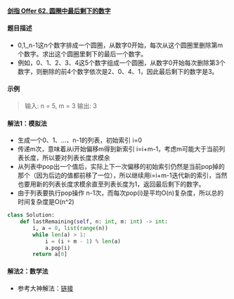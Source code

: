 #### [剑指 Offer 62. 圆圈中最后剩下的数字](https://leetcode-cn.com/problems/yuan-quan-zhong-zui-hou-sheng-xia-de-shu-zi-lcof/)

#### 题目描述

- 0,1,,n-1这n个数字排成一个圆圈，从数字0开始，每次从这个圆圈里删除第m个数字。求出这个圆圈里剩下的最后一个数字。
- 例如，0、1、2、3、4这5个数字组成一个圆圈，从数字0开始每次删除第3个数字，则删除的前4个数字依次是2、0、4、1，因此最后剩下的数字是3。

#### 示例

> 输入: n = 5, m = 3
> 输出: 3

#### 解法1：模拟法

- 生成一个0、1、…、n-1的列表，初始索引 i=0
- 传递m次，意味着从i开始偏移m得到新索引 i=i+m-1，考虑m可能大于当前列表长度，所以要对列表长度求模余
- 从列表中pop出一个值后，实际上下一次偏移的初始索引仍然是当前pop掉的那个（因为后边的值都前移了一位），所以继续用i=i+m-1迭代新的索引，当然也要用新的列表长度求模余直至列表长度为1，返回最后剩下的数字。
- 由于列表要执行pop操作 n-1次，而每次pop(i)是平均O(n)复杂度，所以总的时间复杂度是O(n^2)

```python
class Solution:
    def lastRemaining(self, n: int, m: int) -> int:
        i, a = 0, list(range(n))
        while len(a) > 1:
            i = (i + m - 1) % len(a)
            a.pop(i)
        return a[0]
```

#### 解法2：数学法

- 参考大神解法：[链接](https://leetcode-cn.com/problems/yuan-quan-zhong-zui-hou-sheng-xia-de-shu-zi-lcof/solution/javajie-jue-yue-se-fu-huan-wen-ti-gao-su-ni-wei-sh/)

